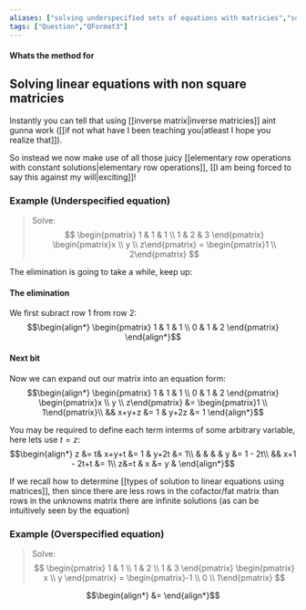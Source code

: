 ```yaml
---
aliases: ["solving underspecified sets of equations with matricies","solving overspecified sets of equations with matricies"]
tags: ["Question","QFormat3"]
---
```


#### Whats the method for
## Solving linear equations with non square matricies
Instantly you can tell that using [[inverse matrix|inverse matricies]] aint gunna work ([[if not what have I been teaching you|atleast I hope you realize that]]).

So instead we now make use of all those juicy [[elementary row operations with constant solutions|elementary row operations]], [[I am being forced to say this against my will|exciting]]!

### Example (Underspecified equation)
> Solve: 
> $$ \begin{pmatrix} 1 & 1 & 1 \\ 1 & 2 & 3 \end{pmatrix} \begin{pmatrix}x \\ y \\ z\end{pmatrix} = \begin{pmatrix}1 \\ 2\end{pmatrix} $$


The elimination is going to take a while, keep up:
#### The elimination
We first subract row 1 from row 2:
$$\begin{align*}
\begin{pmatrix} 1 & 1 & 1 \\ 0 & 1 & 2 \end{pmatrix} 
\end{align*}$$

#### Next bit
Now we can expand out our matrix into an equation form:
$$\begin{align*}
\begin{pmatrix} 1 & 1 & 1 \\ 0 & 1 & 2 \end{pmatrix} \begin{pmatrix}x \\ y \\ z\end{pmatrix} &= \begin{pmatrix}1 \\ 1\end{pmatrix}\\
&& x+y+z &= 1 & y+2z &= 1
\end{align*}$$

You may be required to define each term interms of some arbitrary variable, here lets use $t=z$:
$$\begin{align*}
z &= t& x+y+t &= 1 & y+2t &= 1\\
& & & & y &= 1 - 2t\\
&& x+1 - 2t+t &= 1\\
z&=t & x &= y &
\end{align*}$$

If we recall how to determine [[types of solution to linear equations using matrices]], then since there are less rows in the cofactor/fat matrix than rows in the unknowns matrix there are infinite solutions (as can be intuitively seen by the equation)

### Example (Overspecified equation)
> Solve:
> $$ \begin{pmatrix} 1 & 1 \\ 1 & 2 \\ 1 & 3 \end{pmatrix} \begin{pmatrix} x \\ y \end{pmatrix} = \begin{pmatrix}-1 \\ 0 \\ 1\end{pmatrix} $$

$$\begin{align*}
 &= 
\end{align*}$$